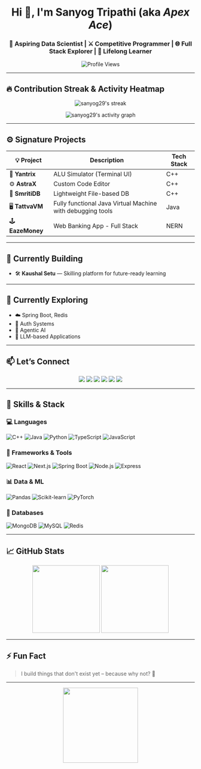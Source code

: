 <!-- Banner -->
<p align="center">
<!--   <img src="https://raw.githubusercontent.com/sanyog29/sanyog29/main/banner.png" alt="Banner" width="100%" /> -->
</p>

<h1 align="center">Hi 👋, I'm <strong>Sanyog Tripathi</strong> (aka <em>Apex Ace</em>)</h1>
<h3 align="center">🚀 Aspiring Data Scientist | ⚔️ Competitive Programmer | 🌐 Full Stack Explorer | 🧠 Lifelong Learner</h3>

<p align="center">
  <img src="https://komarev.com/ghpvc/?username=sanyog29&label=Profile%20Views&color=0e75b6&style=flat" alt="Profile Views" />
</p>

---

## 🔥 Contribution Streak & Activity Heatmap

<p align="center">
  <img src="https://github-readme-streak-stats.herokuapp.com/?user=sanyog29&theme=github-dark-blue" alt="sanyog29's streak" />
</p>

<p align="center">
  <img src="https://github-readme-activity-graph.vercel.app/graph?username=sanyog29&theme=github-compact&area=true&hide_border=true" alt="sanyog29's activity graph" />
</p>

---

## ⚙️ Signature Projects

| 💡 Project | Description | Tech Stack |
|-----------|-------------|------------|
| 🧠 **Yantrix** | ALU Simulator (Terminal UI) | C++ |
| ⚙️ **AstraX** | Custom Code Editor | C++ |
| 💾 **SmritiDB** | Lightweight File-based DB | C++ |
| 🖥️ **TattvaVM** | Fully functional Java Virtual Machine with debugging tools | Java |
| 🕹️ **EazeMoney** | Web Banking App - Full Stack | NERN |

---

## 🚀 Currently Building

- 🛠️ **Kaushal Setu** — Skilling platform for future-ready learning

---

## 🌱 Currently Exploring

- ☁️ Spring Boot, Redis
- 🔐 Auth Systems
- 🎯 Agentic AI
- 🤖 LLM-based Applications

---

## 📫 Let’s Connect

<p align="center">
  <a href="https://linkedin.com/in/sanyog-tripathi29"><img src="https://img.shields.io/badge/LinkedIn-blue?style=for-the-badge&logo=linkedin" /></a>
  <a href="https://codeforces.com/profile/apex_ace"><img src="https://img.shields.io/badge/Codeforces-orange?style=for-the-badge&logo=codeforces" /></a>
  <a href="https://www.codechef.com/users/apex_ace1001"><img src="https://img.shields.io/badge/CodeChef-brown?style=for-the-badge&logo=codechef" /></a>
  <a href="https://leetcode.com/u/sanyog-tripathi_01/"><img src="https://img.shields.io/badge/LeetCode-yellow?style=for-the-badge&logo=leetcode" /></a>
  <a href="https://www.hackerrank.com/profile/sanyogtripathi29"><img src="https://img.shields.io/badge/HackerRank-2EC866?style=for-the-badge&logo=hackerrank" /></a>
  <a href="https://auth.geeksforgeeks.org/user/sanyog_29/"><img src="https://img.shields.io/badge/GeeksforGeeks-darkgreen?style=for-the-badge&logo=geeksforgeeks" /></a>
</p>

---

## 🧠 Skills & Stack

### 💻 Languages
![C++](https://img.shields.io/badge/C++-00599C?style=flat&logo=cplusplus)
![Java](https://img.shields.io/badge/Java-ED8B00?style=flat&logo=java)
![Python](https://img.shields.io/badge/Python-3776AB?style=flat&logo=python)
![TypeScript](https://img.shields.io/badge/TypeScript-007ACC?style=flat&logo=typescript)
![JavaScript](https://img.shields.io/badge/JavaScript-F7DF1E?style=flat&logo=javascript)

### 🧩 Frameworks & Tools
![React](https://img.shields.io/badge/React-20232A?style=flat&logo=react)
![Next.js](https://img.shields.io/badge/Next.js-000000?style=flat&logo=next.js)
![Spring Boot](https://img.shields.io/badge/Spring_Boot-6DB33F?style=flat&logo=springboot)
![Node.js](https://img.shields.io/badge/Node.js-339933?style=flat&logo=node.js)
![Express](https://img.shields.io/badge/Express.js-000000?style=flat&logo=express)

### 📊 Data & ML
![Pandas](https://img.shields.io/badge/Pandas-150458?style=flat&logo=pandas)
![Scikit-learn](https://img.shields.io/badge/Scikit--Learn-F7931E?style=flat&logo=scikit-learn)
![PyTorch](https://img.shields.io/badge/PyTorch-EE4C2C?style=flat&logo=pytorch)

### 💾 Databases
![MongoDB](https://img.shields.io/badge/MongoDB-47A248?style=flat&logo=mongodb)
![MySQL](https://img.shields.io/badge/MySQL-005C84?style=flat&logo=mysql)
![Redis](https://img.shields.io/badge/Redis-DC382D?style=flat&logo=redis)

---

## 📈 GitHub Stats

<p align="center">
  <img src="https://github-readme-stats.vercel.app/api?username=sanyog29&show_icons=true&theme=tokyonight" height="180" />
  <img src="https://github-readme-stats.vercel.app/api/top-langs/?username=sanyog29&layout=compact&theme=tokyonight" height="180" />
</p>

---

## ⚡ Fun Fact

> I build things that don't exist yet – because why not? 🤯

---

<p align="center">
  <img src="https://media.giphy.com/media/26ufdipQqU2lhNA4g/giphy.gif" width="200" />
</p>
